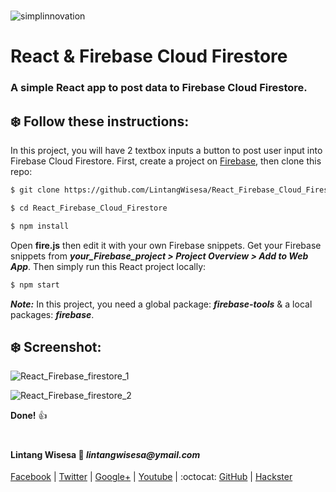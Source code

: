 #

![simplinnovation](https://4.bp.blogspot.com/-f7YxPyqHAzY/WJ6VnkvE0SI/AAAAAAAADTQ/0tDQPTrVrtMAFT-q-1-3ktUQT5Il9FGdQCLcB/s350/simpLINnovation1a.png)

# __React & Firebase Cloud Firestore__

### A simple React app to post data to Firebase Cloud Firestore. 

<!-- [![Video](https://img.youtube.com/vi/COcSUL76pUY/0.jpg)](https://www.youtube.com/watch?v=COcSUL76pUY) -->

## __:snowflake: Follow these instructions:__

In this project, you will have 2 textbox inputs a button to post user input into Firebase Cloud Firestore. First, create a project on [Firebase](https://firebase.google.com/), then clone this repo:

```bash
$ git clone https://github.com/LintangWisesa/React_Firebase_Cloud_Firestore.git

$ cd React_Firebase_Cloud_Firestore

$ npm install
```

Open __fire.js__ then edit it with your own Firebase snippets. Get your Firebase snippets from __*your_Firebase_project > Project Overview > Add to Web App*__. Then simply run this React project locally:

```bash
$ npm start
```

__*Note:*__ In this project, you need a global package: __*firebase-tools*__ & a local packages: __*firebase*__.

## __:snowflake: Screenshot:__

![React_Firebase_firestore_1](https://4.bp.blogspot.com/-f7YxPyqHAzY/WJ6VnkvE0SI/AAAAAAAADTQ/0tDQPTrVrtMAFT-q-1-3ktUQT5Il9FGdQCLcB/s350/simpLINnovation1a.png)

![React_Firebase_firestore_2](https://4.bp.blogspot.com/-f7YxPyqHAzY/WJ6VnkvE0SI/AAAAAAAADTQ/0tDQPTrVrtMAFT-q-1-3ktUQT5Il9FGdQCLcB/s350/simpLINnovation1a.png)

__Done!__ :thumbsup:

#

#### Lintang Wisesa :love_letter: _lintangwisesa@ymail.com_

[Facebook](https://www.facebook.com/lintangbagus) |
[Twitter](https://twitter.com/Lintang_Wisesa) |
[Google+](https://plus.google.com/u/0/+LintangWisesa1) |
[Youtube](https://www.youtube.com/user/lintangbagus) | 
:octocat: [GitHub](https://github.com/LintangWisesa) |
[Hackster](https://www.hackster.io/lintangwisesa)